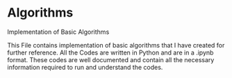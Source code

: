 # Algorithms
Implementation of Basic Algorithms

This File contains implementation of basic algorithms that I have created for further reference.
All the Codes are written in Python and are in a .ipynb format.
These codes are well documented and contain all the necessary information required to run and understand the codes.
